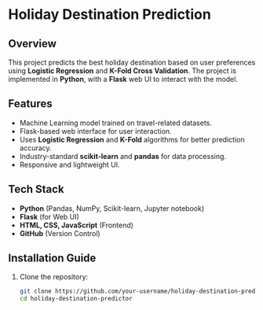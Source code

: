 # Holiday Destination Prediction

## Overview

This project predicts the best holiday destination based on user preferences using **Logistic Regression** and **K-Fold Cross Validation**. The project is implemented in **Python**, with a **Flask** web UI to interact with the model.

## Features

- Machine Learning model trained on travel-related datasets.
- Flask-based web interface for user interaction.
- Uses **Logistic Regression** and **K-Fold** algorithms for better prediction accuracy.
- Industry-standard **scikit-learn** and **pandas** for data processing.
- Responsive and lightweight UI.

## Tech Stack

- **Python** (Pandas, NumPy, Scikit-learn, Jupyter notebook)
- **Flask** (for Web UI)
- **HTML, CSS, JavaScript** (Frontend)
- **GitHub** (Version Control)

## Installation Guide

1. Clone the repository:
   ```bash
   git clone https://github.com/your-username/holiday-destination-predictor.git
   cd holiday-destination-predictor
   ```

